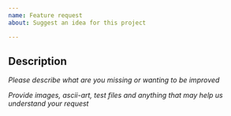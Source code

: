 ```yaml
---
name: Feature request
about: Suggest an idea for this project

---
```


## Description

*Please describe what are you missing or wanting to be improved*

*Provide images, ascii-art, test files and anything that may help us understand your request*
